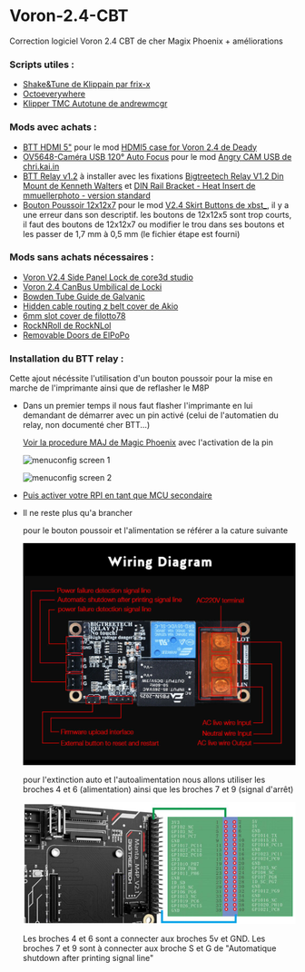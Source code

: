 # Voron-2.4-CBT
Correction logiciel Voron 2.4 CBT de cher Magix Phoenix + améliorations

### Scripts utiles :
  - [Shake&Tune de Klippain par frix-x](https://github.com/Frix-x/klippain-shaketune)
  - [Octoeverywhere](https://octoeverywhere.com/)
  - [Klipper TMC Autotune de andrewmcgr](https://github.com/andrewmcgr/klipper_tmc_autotune)
    
### Mods avec achats :
  - [BTT HDMI 5"](https://fr.aliexpress.com/item/1005005889257573.html?spm=a2g0o.order_list.order_list_main.27.5cdb5e5bHcPF79&gatewayAdapt=glo2fra) pour le mod [HDMI5 case for Voron 2.4 
 de Deady](https://www.printables.com/fr/model/586475-hdmi5-case-for-voron-24-300)
  - [OV5648-Caméra USB 120° Auto Focus](https://fr.aliexpress.com/item/1005003833993617.html?spm=a2g0o.order_list.order_list_main.21.5cdb5e5bHcPF79&gatewayAdapt=glo2fra) pour le mod [Angry CAM USB de chri.kai.in](https://mods.vorondesign.com/details/RYpQW53mtem8Nj1JKqiSQ)
  - [BTT Relay v1.2](https://fr.aliexpress.com/item/32972603577.html?spm=a2g0o.order_list.order_list_main.10.5cdb5e5bHcPF79&gatewayAdapt=glo2fra) à installer avec les fixations [Bigtreetech Relay V1.2 Din Mount de Kenneth Walters](https://www.printables.com/fr/model/445328-bigtreetech-relay-v12-din-mount) et [DIN Rail Bracket - Heat Insert de mmuellerphoto - version standard](https://www.printables.com/fr/model/420009-din-rail-bracket-heat-insert-version)
  - [Bouton Poussoir 12x12x7](https://fr.aliexpress.com/item/1005006384754591.html?spm=a2g0o.order_list.order_list_main.5.5cdb5e5bHcPF79&gatewayAdapt=glo2fra) pour le mod [V2.4 Skirt Buttons de xbst_](https://mods.vorondesign.com/details/7TfCWsFfVYrayrgWemf2Qg), il y a une erreur dans son descriptif. les boutons de 12x12x5 sont trop courts, il faut des boutons de 12x12x7 ou modifier le trou dans ses boutons et les passer de 1,7 mm à 0,5 mm (le fichier étape est fourni)

### Mods sans achats nécessaires :
  - [Voron V2.4 Side Panel Lock de core3d studio](https://www.printables.com/fr/model/253623-voron-v24-side-panel-lock-more-fit-to-frame)
  - [Voron 2.4 CanBus Umbilical de Locki](https://www.printables.com/fr/model/384279-voron-24-canbus-umbilical-mod/files)
  - [Bowden Tube Guide de Galvanic](https://mods.vorondesign.com/details/8CxQeqS1lXhlGphwkyqh7g)
  - [Hidden cable routing z belt cover de Akio](https://mods.vorondesign.com/details/LzEFU0RDHXUarF7y69x2Q)
  - [6mm slot cover de filotto78](https://mods.vorondesign.com/details/ZKJgu7OwMNB1xAKRrYSYeg)
  - [RockNRoll de RockNLol](https://mods.vorondesign.com/details/tiIhFDTh9tHJY0JNJK9A)
  - [Removable Doors de ElPoPo](https://mods.vorondesign.com/details/WqhhKrXksAZ4omhHS1RY4Q)

### Installation du BTT relay :
Cette ajout nécéssite l'utilisation d'un bouton poussoir pour la mise en marche de l'imprimante ainsi que de reflasher le M8P

  - Dans un premier temps il nous faut flasher l'imprimante en lui demandant de démarrer avec un pin activé (celui de l'automatien du relay, non documenté cher BTT...)

    [Voir la procedure MAJ de Magic Phoenix](https://mpx.wiki/Firmware-Flash/Updating_Manta_klipper_firmware_remotely) avec l'activation de la pin

    ![menuconfig screen 1](https://github.com/Didier-T/Voron-2.4-CBT/blob/main/Images/Capture%20d'%C3%A9cran%202024-03-17%20165709-2.png)

    ![menuconfig screen 2](https://github.com/Didier-T/Voron-2.4-CBT/blob/main/Images/Capture%20d'%C3%A9cran%202024-03-17%20165626.png)

  - [Puis activer votre RPI en tant que MCU secondaire](https://github.com/Klipper3d/klipper/blob/master/docs/RPi_microcontroller.md)
  - Il ne reste plus qu'a brancher

    pour le bouton poussoir et l'alimentation se référer a la cature suivante
    
    ![brochage BTT relay](https://github.com/Didier-T/Voron-2.4-CBT/blob/main/Images/s-l1600-7-1_3.jpg)
    
    pour l'extinction auto et l'autoalimentation nous allons utiliser les broches 4 et 6 (alimentation) ainsi que les broches 7 et 9 (signal d'arrêt)
    
    ![broche GPIO CB1](https://github.com/Didier-T/Voron-2.4-CBT/blob/main/Images/bigtreetech-40-pin-gpio-cm4-cb1-mapping-2.png)
    
    Les broches 4 et 6 sont a connecter aux broches 5v et GND. Les broches 7 et 9 sont à connecter aux broche S et G de "Automatique shutdown after printing signal line"

